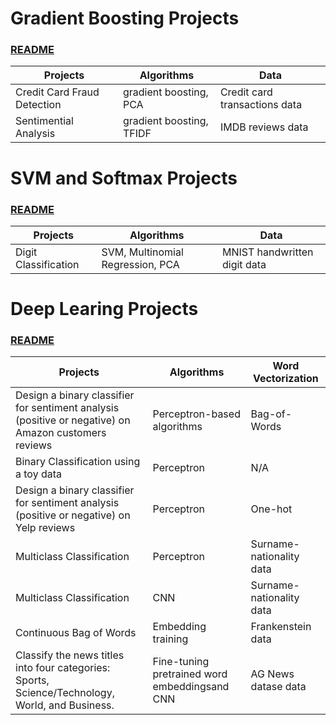 # Gradient Boosting Projects 
### [README](https://github.com/houzhj/Machine_Learning/blob/main/README_gradient_boosting.md)

| **Projects**                | **Algorithms**           | **Data**     |
|-----------------------------|--------------------------|--------------|
| Credit Card Fraud Detection | gradient boosting, PCA   | Credit card transactions data|
| Sentimential Analysis       | gradient boosting, TFIDF | IMDB reviews data |

# SVM and Softmax Projects
### [README](https://github.com/houzhj/Machine_Learning/blob/main/README_SVM_Softmax.md)

| **Projects**                | **Algorithms**           | **Data**     |
|-----------------------------|--------------------------|--------------|
| Digit Classification | SVM, Multinomial Regression, PCA | MNIST handwritten digit data|



# Deep Learing Projects
### [README](https://github.com/houzhj/Machine_Learning/blob/main/README_deep_learning.md)


| **Projects**                | **Algorithms**           | **Word Vectorization**     |
|-----------------------------|--------------------------|--------------|
| Design a binary classifier for sentiment analysis (positive or negative) on Amazon customers reviews | Perceptron-based algorithms   |  Bag-of-Words|
| Binary Classification using a toy data      | Perceptron                    |  N/A    |
| Design a binary classifier for sentiment analysis (positive or negative) on Yelp reviews          | Perceptron                    |  One-hot|
| Multiclass Classification   | Perceptron                    |  Surname-nationality data|
| Multiclass Classification   | CNN                           |  Surname-nationality data|
| Continuous Bag of Words     | Embedding training                   |  Frankenstein data|
| Classify the news titles into four categories: Sports, Science/Technology, World, and Business.   | Fine-tuning pretrained word embeddingsand CNN                   |  AG News datase data|

